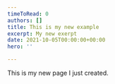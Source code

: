 ```yaml
---
timeToRead: 0
authors: []
title: This is my new example
excerpt: My new exerpt
date: 2021-10-05T00:00:00+00:00
hero: ''

---
```

This is my new page I just created.